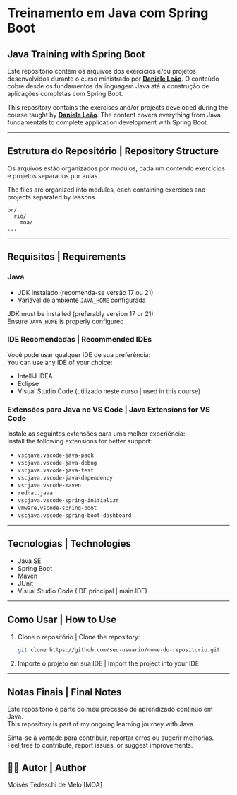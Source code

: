 
# Treinamento em Java com Spring Boot  
## Java Training with Spring Boot

Este repositório contém os arquivos dos exercícios e/ou projetos desenvolvidos durante o curso ministrado por [**Daniele Leão**](https://www.linkedin.com/in/danieleleaoevangelista/). O conteúdo cobre desde os fundamentos da linguagem Java até a construção de aplicações completas com Spring Boot.

This repository contains the exercises and/or projects developed during the course taught by [**Daniele Leão**](https://www.linkedin.com/in/danieleleaoevangelista/). The content covers everything from Java fundamentals to complete application development with Spring Boot.

---

## Estrutura do Repositório | Repository Structure

Os arquivos estão organizados por módulos, cada um contendo exercícios e projetos separados por aulas.

The files are organized into modules, each containing exercises and projects separated by lessons.

```
br/
  rio/
    moa/
...
```

---

## Requisitos | Requirements

### Java

- JDK instalado (recomenda-se versão 17 ou 21)
- Variável de ambiente `JAVA_HOME` configurada

JDK must be installed (preferably version 17 or 21)  
Ensure `JAVA_HOME` is properly configured

### IDE Recomendadas | Recommended IDEs

Você pode usar qualquer IDE de sua preferência:  
You can use any IDE of your choice:

- IntelliJ IDEA  
- Eclipse  
- Visual Studio Code (utilizado neste curso | used in this course)

### Extensões para Java no VS Code | Java Extensions for VS Code

Instale as seguintes extensões para uma melhor experiência:  
Install the following extensions for better support:

- `vscjava.vscode-java-pack`
- `vscjava.vscode-java-debug`
- `vscjava.vscode-java-test`
- `vscjava.vscode-java-dependency`
- `vscjava.vscode-maven`
- `redhat.java`
- `vscjava.vscode-spring-initializr`
- `vmware.vscode-spring-boot`
- `vscjava.vscode-spring-boot-dashboard`

---

## Tecnologias | Technologies

- Java SE  
- Spring Boot  
- Maven  
- JUnit  
- Visual Studio Code (IDE principal | main IDE)

---

## Como Usar | How to Use

1. Clone o repositório | Clone the repository:
   ```bash
   git clone https://github.com/seu-usuario/nome-do-repositorio.git
   ```

2. Importe o projeto em sua IDE | Import the project into your IDE

---

## Notas Finais | Final Notes

Este repositório é parte do meu processo de aprendizado contínuo em Java.  
This repository is part of my ongoing learning journey with Java.

Sinta-se à vontade para contribuir, reportar erros ou sugerir melhorias.  
Feel free to contribute, report issues, or suggest improvements.


## 🙋‍♂️ Autor | Author
Moisés Tedeschi de Melo [MOA]